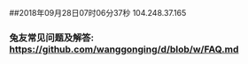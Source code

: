 ##2018年09月28日07时06分37秒 104.248.37.165
### 兔友常见问题及解答: https://github.com/wanggonging/d/blob/w/FAQ.md
